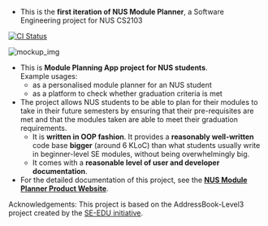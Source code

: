 * This is the **first iteration of NUS Module Planner**, a Software Engineering project for NUS CS2103<br>

[![CI Status](https://github.com/AY2021S2-CS2103-W17-1/tp/actions/workflows/gradle.yml/badge.svg)](https://github.com/AY2021S2-CS2103-W17-1/tp/actions)

![mockup_img](https://ay2021s2-cs2103-w17-1.github.io/tp/images/Ui.png)

* This is **Module Planning App project for NUS students**.<br>
  Example usages:
  * as a personalised module planner for an NUS student
  * as a platform to check whether graduation criteria is met
* The project allows NUS students to be able to plan for their modules to take in their future semesters by ensuring that their pre-requisites are met and that the modules taken are able to meet their graduation requirements.
  * It is **written in OOP fashion**. It provides a **reasonably well-written** code base **bigger** (around 6 KLoC) than what students usually write in beginner-level SE modules, without being overwhelmingly big.
  * It comes with a **reasonable level of user and developer documentation**.
* For the detailed documentation of this project, see the **[NUS Module Planner Product Website](https://ay2021s2-cs2103-w17-1.github.io/tp/)**.

Acknowledgements:
This project is based on the AddressBook-Level3 project created by the [SE-EDU initiative](https://se-education.org).
